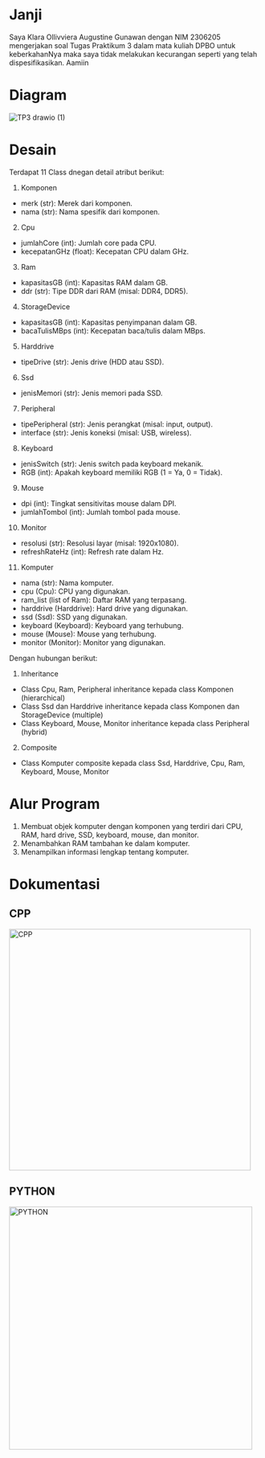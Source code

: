 # Janji
Saya Klara Ollivviera Augustine Gunawan dengan NIM 2306205 mengerjakan soal Tugas Praktikum 3 dalam mata kuliah DPBO untuk keberkahanNya maka saya tidak melakukan kecurangan seperti yang telah dispesifikasikan. Aamiin

# Diagram
![TP3 drawio (1)](https://github.com/user-attachments/assets/f9c9bc22-c6f0-490e-ad54-679ae90ee05f)

# Desain 
Terdapat 11 Class dnegan detail atribut berikut:
1. Komponen
- merk (str): Merek dari komponen.
- nama (str): Nama spesifik dari komponen.

2. Cpu
- jumlahCore (int): Jumlah core pada CPU.
- kecepatanGHz (float): Kecepatan CPU dalam GHz.

3. Ram
- kapasitasGB (int): Kapasitas RAM dalam GB.
- ddr (str): Tipe DDR dari RAM (misal: DDR4, DDR5).

4. StorageDevice
- kapasitasGB (int): Kapasitas penyimpanan dalam GB.
- bacaTulisMBps (int): Kecepatan baca/tulis dalam MBps.

5. Harddrive
- tipeDrive (str): Jenis drive (HDD atau SSD).

6. Ssd
- jenisMemori (str): Jenis memori pada SSD.

7. Peripheral
- tipePeripheral (str): Jenis perangkat (misal: input, output).
- interface (str): Jenis koneksi (misal: USB, wireless).

8. Keyboard
- jenisSwitch (str): Jenis switch pada keyboard mekanik.
- RGB (int): Apakah keyboard memiliki RGB (1 = Ya, 0 = Tidak).

9. Mouse
- dpi (int): Tingkat sensitivitas mouse dalam DPI.
- jumlahTombol (int): Jumlah tombol pada mouse.

10. Monitor
- resolusi (str): Resolusi layar (misal: 1920x1080).
- refreshRateHz (int): Refresh rate dalam Hz.

11. Komputer
- nama (str): Nama komputer.
- cpu (Cpu): CPU yang digunakan.
- ram_list (list of Ram): Daftar RAM yang terpasang.
- harddrive (Harddrive): Hard drive yang digunakan.
- ssd (Ssd): SSD yang digunakan.
- keyboard (Keyboard): Keyboard yang terhubung.
- mouse (Mouse): Mouse yang terhubung.
- monitor (Monitor): Monitor yang digunakan.

Dengan hubungan berikut:
1. Inheritance
- Class Cpu, Ram, Peripheral inheritance kepada class Komponen (hierarchical)
- Class Ssd dan Harddrive inheritance kepada class Komponen dan StorageDevice (multiple)
- Class Keyboard, Mouse, Monitor inheritance kepada class Peripheral (hybrid)

2. Composite
- Class Komputer composite kepada class Ssd, Harddrive, Cpu, Ram, Keyboard, Mouse, Monitor

# Alur Program
1. Membuat objek komputer dengan komponen yang terdiri dari CPU, RAM, hard drive, SSD, keyboard, mouse, dan monitor.
2. Menambahkan RAM tambahan ke dalam komputer.
3. Menampilkan informasi lengkap tentang komputer.

# Dokumentasi 

## CPP
<img width="481" alt="CPP" src="https://github.com/user-attachments/assets/737d750d-9593-4e86-abde-5b9467f4b1b1" />

## PYTHON
<img width="484" alt="PYTHON" src="https://github.com/user-attachments/assets/5306bc05-af69-48e7-93cf-311df7f267b7" />
